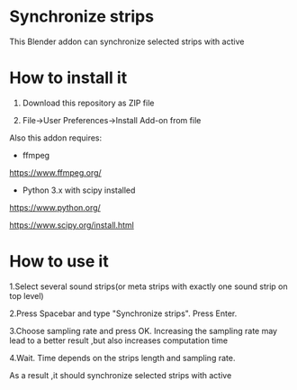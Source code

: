 # Synchronize strips
This Blender addon can synchronize selected strips with active

# How to install it

1. Download this repository as ZIP file


2. File->User Preferences->Install Add-on from file





Also this addon requires:

* ffmpeg

https://www.ffmpeg.org/

* Python 3.x with scipy installed

https://www.python.org/

https://www.scipy.org/install.html


# How to use it

1.Select several sound strips(or meta strips with exactly one sound strip on top level)

2.Press Spacebar and type "Synchronize strips". Press Enter.

3.Choose sampling rate and press OK.
Increasing the sampling rate may lead to a better result ,but also increases computation time

4.Wait. Time depends on the strips length and sampling rate.

As a result ,it should synchronize selected strips with active

